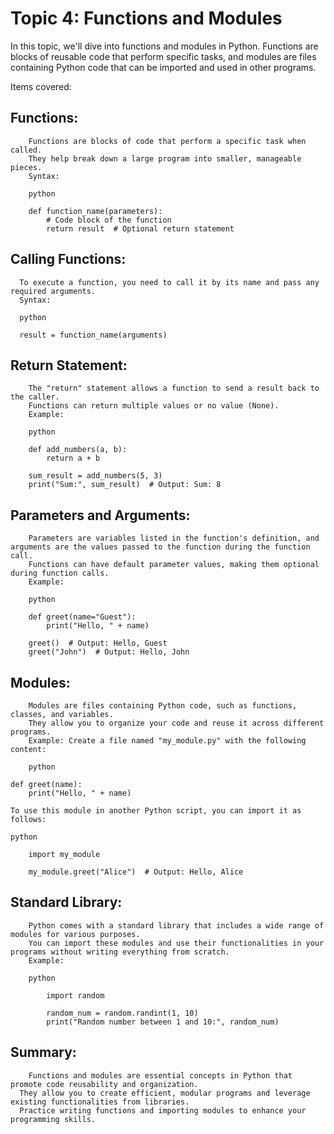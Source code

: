 # Topic 4: Functions and Modules

In this topic, we'll dive into functions and modules in Python. Functions are blocks of reusable code that perform specific tasks, and modules are files containing Python code that can be imported and used in other programs.

Items covered:

   ## Functions:
        Functions are blocks of code that perform a specific task when called.
        They help break down a large program into smaller, manageable pieces.
        Syntax:

        python

        def function_name(parameters):
            # Code block of the function
            return result  # Optional return statement

  ## Calling Functions:

      To execute a function, you need to call it by its name and pass any required arguments.
      Syntax:
  
      python
  
      result = function_name(arguments)

## Return Statement:

        The "return" statement allows a function to send a result back to the caller.
        Functions can return multiple values or no value (None).
        Example:
    
        python
    
        def add_numbers(a, b):
            return a + b
    
        sum_result = add_numbers(5, 3)
        print("Sum:", sum_result)  # Output: Sum: 8

## Parameters and Arguments:

        Parameters are variables listed in the function's definition, and arguments are the values passed to the function during the function call.
        Functions can have default parameter values, making them optional during function calls.
        Example:
    
        python
    
        def greet(name="Guest"):
            print("Hello, " + name)
    
        greet()  # Output: Hello, Guest
        greet("John")  # Output: Hello, John

## Modules:

        Modules are files containing Python code, such as functions, classes, and variables.
        They allow you to organize your code and reuse it across different programs.
        Example: Create a file named "my_module.py" with the following content:
    
        python
    
    def greet(name):
        print("Hello, " + name)

    To use this module in another Python script, you can import it as follows:

    python
    
        import my_module
    
        my_module.greet("Alice")  # Output: Hello, Alice

## Standard Library:

        Python comes with a standard library that includes a wide range of modules for various purposes.
        You can import these modules and use their functionalities in your programs without writing everything from scratch.
        Example:
    
        python
    
            import random
    
            random_num = random.randint(1, 10)
            print("Random number between 1 and 10:", random_num)

## Summary: 
        Functions and modules are essential concepts in Python that promote code reusability and organization. 
      They allow you to create efficient, modular programs and leverage existing functionalities from libraries. 
      Practice writing functions and importing modules to enhance your programming skills.

